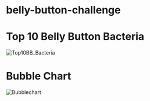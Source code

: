 # belly-button-challenge

# Top 10 Belly Button Bacteria

![Top10BB_Bacteria](https://github.com/jalainep/belly-button-challenge/assets/143963189/f3dfc4a3-42b1-41b8-a860-7dcec020062c)

# Bubble Chart

![Bubblechart](https://github.com/jalainep/belly-button-challenge/assets/143963189/5eb440b6-d686-4239-9e3d-3e10530c2283)
